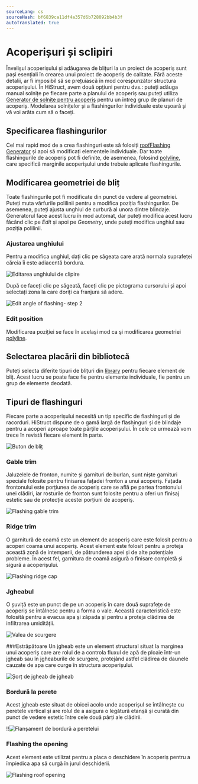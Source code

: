 ```yaml
---
sourceLang: cs
sourceHash: bf6839ca11df4a357d6b728092bb4b3f
autoTranslated: true
---
```


# Acoperișuri și sclipiri

Învelișul acoperișului și adăugarea de blițuri la un proiect de acoperiș sunt pași esențiali în crearea unui proiect de acoperiș de calitate. Fără aceste detalii, ar fi imposibil să se prețuiască în mod corespunzător structura acoperișului. În HiStruct, avem două opțiuni pentru dvs.: puteți adăuga manual solnițe pe fiecare parte a planului de acoperiș sau puteți utiliza [Generator de solnițe pentru acoperiș](roofFlashingGenerator.md) pentru un întreg grup de planuri de acoperiș. Modelarea solnițelor și a flashingurilor individuale este ușoară și vă voi arăta cum să o faceți.

## Specificarea flashingurilor

Cel mai rapid mod de a crea flashinguri este să folosiți [roofFlashing Generator](roofFlashingGenerator.md) și apoi să modificați elementele individuale. Dar toate flashingurile de acoperiș pot fi definite, de asemenea, folosind [polyline](polylineInput.md), care specifică marginile acoperișului unde trebuie aplicate flashingurile.

## Modificarea geometriei de bliț

Toate flashingurile pot fi modificate din punct de vedere al geometriei. Puteți muta vârfurile polilinii pentru a modifica poziția flashingurilor. De asemenea, puteți ajusta unghiul de curbură al unora dintre blindaje. Generatorul face acest lucru în mod automat, dar puteți modifica acest lucru făcând clic pe *Edit* și apoi pe *Geometry*, unde puteți modifica unghiul sau poziția polilinii.

### Ajustarea unghiului

Pentru a modifica unghiul, dați clic pe săgeata care arată normala suprafeței căreia îi este adiacentă bordura.

![Editarea unghiului de clipire](img/flashingEditAngle.png)

După ce faceți clic pe săgeată, faceți clic pe pictograma cursorului și apoi selectați zona la care doriți ca franjura să adere.

![Edit angle of flashing- step 2](img/flashingEditAngleStep2.png)

### Edit position

Modificarea poziției se face în același mod ca și modificarea geometriei [polyline](polylineInput.md).

## Selectarea placării din bibliotecă

Puteți selecta diferite tipuri de blițuri din [library](roofFlashingLibrary.md) pentru fiecare element de bliț. Acest lucru se poate face fie pentru elemente individuale, fie pentru un grup de elemente deodată.

## Tipuri de flashinguri

Fiecare parte a acoperișului necesită un tip specific de flashinguri și de racorduri. HiStruct dispune de o gamă largă de flashinguri și de blindaje pentru a acoperi aproape toate părțile acoperișului. În cele ce urmează vom trece în revistă fiecare element în parte.

![Buton de bliț](img/flashingsButton.png)

### Gable trim
Jaluzelele de fronton, numite și garnituri de burlan, sunt niște garnituri speciale folosite pentru finisarea fațadei fronton a unui acoperiș. Fațada frontonului este porțiunea de acoperiș care se află pe partea frontonului unei clădiri, iar rosturile de fronton sunt folosite pentru a oferi un finisaj estetic sau de protecție acestei porțiuni de acoperiș.

![Flashing gable trim](img/flashingGableTrim.png)

### Ridge trim
O garnitură de coamă este un element de acoperiș care este folosit pentru a acoperi coama unui acoperiș. Acest element este folosit pentru a proteja această zonă de intemperii, de pătrunderea apei și de alte potențiale probleme. În acest fel, garnitura de coamă asigură o finisare completă și sigură a acoperișului.

![Flashing ridge cap](img/flashingRidgeCap.png)

### Jgheabul
O șuviță este un punct de pe un acoperiș în care două suprafețe de acoperiș se întâlnesc pentru a forma o vale. Această caracteristică este folosită pentru a evacua apa și zăpada și pentru a proteja clădirea de infiltrarea umidității.
 
![Valea de scurgere](img/flashingValley.png)

###Estrăpătoare
Un jgheab este un element structural situat la marginea unui acoperiș care are rolul de a controla fluxul de apă de ploaie într-un jgheab sau în jgheaburile de scurgere, protejând astfel clădirea de daunele cauzate de apa care curge în structura acoperișului.


![Șorț de jgheab de jgheab](img/flashingGutterApron.png)

### Bordură la perete
Acest jgheab este situat de obicei acolo unde acoperișul se întâlnește cu peretele vertical și are rolul de a asigura o legătură etanșă și curată din punct de vedere estetic între cele două părți ale clădirii.

!!![Flanșament de bordură a peretelui](img/flashingWallTrim.png)

### Flashing the opening
Acest element este utilizat pentru a placa o deschidere în acoperiș pentru a împiedica apa să curgă în jurul deschiderii.

![Flashing roof opening](img/flashingRoofOpening.png)